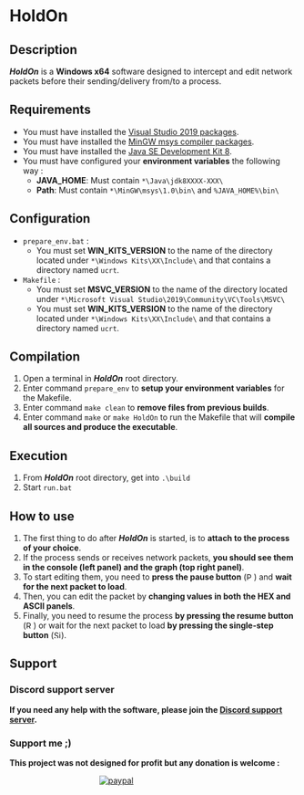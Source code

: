 # HoldOn
## Description
***HoldOn*** is a **Windows x64** software designed to intercept and edit network packets before their sending/delivery from/to a process.
## Requirements
- You must have installed the [Visual Studio 2019 packages](https://visualstudio.microsoft.com/fr/downloads/).  
- You must have installed the [MinGW msys compiler packages](https://sourceforge.net/projects/mingw/).  
- You must have installed the [Java SE Development Kit 8](https://www.oracle.com/fr/java/technologies/javase/javase-jdk8-downloads.html).  
- You must have configured your **environment variables** the following way :  
  - **JAVA_HOME**: Must contain `*\Java\jdk8XXXX-XXX\`  
  - **Path**: Must contain `*\MinGW\msys\1.0\bin\` and `%JAVA_HOME%\bin\`
## Configuration
- `prepare_env.bat` :
  - You must set **WIN_KITS_VERSION** to the name of the directory located under `*\Windows Kits\XX\Include\` and that contains a directory named `ucrt`.  
- `Makefile` :
  - You must set **MSVC_VERSION** to the name of the directory located under `*\Microsoft Visual Studio\2019\Community\VC\Tools\MSVC\`  
  - You must set **WIN_KITS_VERSION** to the name of the directory located under `*\Windows Kits\XX\Include\` and that contains a directory named `ucrt`.
## Compilation
1. Open a terminal in ***HoldOn*** root directory.
2. Enter command `prepare_env` to **setup your environment variables** for the Makefile.
3. Enter command `make clean` to **remove files from previous builds**.
4. Enter command `make` or `make HoldOn` to run the Makefile that will **compile all sources and produce the executable**.
## Execution
1. From ***HoldOn*** root directory, get into `.\build`
2. Start `run.bat`
## How to use
1. The first thing to do after ***HoldOn*** is started, is to **attach to the process of your choice**.
2. If the process sends or receives network packets, **you should see them in the console (left panel) and the graph (top right panel)**.
3. To start editing them, you need to **press the pause button** (<img src="https://github.com/HellDiner/HoldOn/blob/main/app/res/img/pause.png" width="13" alt="Pause button image" title="Pause button">) and **wait for the next packet to load**.
4. Then, you can edit the packet by **changing values in both the HEX and ASCII panels**.
5. Finally, you need to resume the process **by pressing the resume button** (<img src="https://github.com/HellDiner/HoldOn/blob/main/app/res/img/play.png" width="13" alt="Resume button image" title="Resume button">) or wait for the next packet to load **by pressing the single-step button** (<img src="https://github.com/HellDiner/HoldOn/blob/main/app/res/img/single_step.png" width="13" alt="Single-step button image" title="Single-step button">).
## Support
### Discord support server
**If you need any help with the software, please join the [Discord support server](https://discord.gg/bNNWBnk).**

### Support me ;)
**This project was not designed for profit but any donation is welcome :**  
  
&nbsp;&nbsp;&nbsp;&nbsp;&nbsp;&nbsp;&nbsp;&nbsp;&nbsp;&nbsp;&nbsp;&nbsp;&nbsp;&nbsp;&nbsp;&nbsp;&nbsp;&nbsp;&nbsp;&nbsp;&nbsp;&nbsp;&nbsp;&nbsp;&nbsp;&nbsp;&nbsp;&nbsp;&nbsp;&nbsp;&nbsp;&nbsp;&nbsp;&nbsp;&nbsp;&nbsp;&nbsp;&nbsp;&nbsp;&nbsp;[![paypal](https://www.paypalobjects.com/en_US/i/btn/btn_donateCC_LG.gif)](https://www.paypal.com/donate?hosted_button_id=FGPVL34PVQVZJ)
